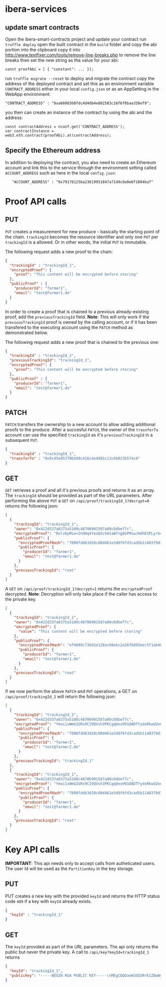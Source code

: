 # ibera-services

## update smart contracts

Open the ibera-smart-contracts project and update your contract
run `truffle deploy` 
open the built contract in the `build` folder and copy the abi portion into the clipboard
copy it into http://www.textfixer.com/tools/remove-line-breaks.php to remove the line breaks
then set the new string as the value for your abi:
```
const proofAbi = [ { "constant": ... }];
```
run `truffle migrate --reset` to deploy and migrate the contract
copy the address of the deployed contract and set this as an environment variable `CONTRACT_ADDRESS` either in your local `config.json` or as an AppSetting in the WebApp environment: 
```
"CONTRACT_ADDRESS" : "0xa6608368fdc4d4db4e802583c16f6f0baa338ef9";
```

you then can create an instance of the contract by using the abi and the address:
```
const contractAddress = nconf.get('CONTRACT_ADDRESS');
var contractInstance = web3.eth.contract(proofAbi).at(contractAddress);
```
## Specify the Ethereum address
In addition to deploying the contract, you also need to create an Ethereum account and link this to the service through the environment setting called `ACCOUNT_ADDRESS` such as here in the local `config.json`:

```
   "ACCOUNT_ADDRESS" : "0x79178125ba23619951847a7149c6e0e0f1804baf"
```

# Proof API calls

## PUT
`PUT` creates a measurement for new produce - basically the starting point of the chain. `trackingId` becomes the resource identifier and only one `PUT` per `trackingId` is a allowed. Or in other words, the initial `PUT` is immutable.

The following request adds a new proof to the chain:

```json
{
  "trackingId" : "trackingId_1",
  "encryptedProof": {
    "proof": "This content will be encrypted before storing"
  },
  "publicProof" : {
    "producerId": "farmer1",
    "email": "test@farmer1.de"
  }
}
```

In order to create a proof that is chained to a previous already-existing proof, add the `previousTrackingId` field.
**Note**: This will only work if the `previousTrackingId` proof is owned by the calling account, or if it has been transfered to the executing account using the `PATCH` method as demonstrated below.

The following request adds a new proof that is chained to the previous one:

```json
{
  "trackingId" : "trackingId_2",
  "previousTrackingId": "trackingId_1",
  "encryptedProof": {
    "proof": "This content will be encrypted before storing"
  },
  "publicProof" : {
    "producerId": "farmer1",
    "email": "test@farmer1.de"
  }
}
```


## PATCH
`PATCH` transfers the ownership to a new account to allow adding additional proofs to the produce. After a succesful `PATCH`, the owner of the `trasnferTo` account can use the specified `trackingId` as it's `previousTrackingId` in a subsequent `PUT`. 

```json
{
  "trackingId" : "trackingId_1",
  "transferTo" : "0x9c45e05370b509c416c4e4981c13c6b023b574c0"
}
```


## GET
`GET` retrieves a proof and all it's previous proofs and returns it as an array. The `trackingId` should be provided as part of the URL parameters.
After performing the above `PUT` a `GET` on `/api/proof/trackingId_1?decrypt=0` returns the following json: 

```json
[
  {
    "trackingId": "trackingId_1",
    "owner": "0x422d337a0375a5108c48706901587a80c8dbef7c",
    "encryptedProof": "RolsKpMso+ZnOHq4YeaQ3chH1aWfng8GPMsw/HdhE5PLyrb4RtgHONWuLqO+ZSBz0cUm5bTzUXLvlrWk4Um7XyBvKccDv9/dEAP3pIO+G9w70qtxKbpeZpdEnR2kAbatuOD5rrFUI4fNJj7NoUncY59o7ppMX3xfDp7U7n9GzAo4Z0667EKw3YNM4gParDKYpuhXcupjN7Xr77SAMpkRF29lxrS23EhXpQ368aUzgdZP5A0YBidI1Ah48sjdroXh",
    "publicProof": {
      "encryptedProofHash": "7898fdd63d28c88d461e3d8f6fd3cad5b1140379d3aa6bf0ba2a4664376468db",
      "publicProof": {
        "producerId": "farmer1",
        "email": "test@farmer1.de"
      }
    },
    "previousTrackingId": "root"
  }
]
```

A `GET` on `/api/proof/trackingId_1?decrypt=1` returns the `encryptedProof` decrypted. 
**Note**: Decryption will only take place if the caller has access to the private key. 

```json
[
  {
    "trackingId": "trackingId_1",
    "owner": "0x422d337a0375a5108c48706901587a80c8dbef7c",
    "encryptedProof": {
      "value": "This content will be encrypted before storing"
    },
    "publicProof": {
      "encryptedProofHash": "ef4089c73b92e128ac68ebc2e26f6893eec5f1ab4607de2752c73e2a143a1375",
      "publicProof": {
        "producerId": "farmer1",
        "email": "test@farmer1.de"
      }
    },
    "previousTrackingId": "root"
  }
]
```

If we now perform the above `PATCH` and `PUT` operations, a GET on `/api/proof/trackingId_2` will return the following json: 

```json
[
  {
    "trackingId": "trackingId_2",
    "owner": "0x422d337a0375a5108c48706901587a80c8dbef7c",
    "encryptedProof": "Ymoi1sWmG1GRx9CI9QVsh3PKCgqOesH91OADTYydxRkwU2ee9me3wMykVxX2n2AI//uMUqyMmnm1CMbzjS598gk5pZCskhlJ4tMY/ZGXxm7gBZ/3snoNHKuaAxFASMgAdrjH+/WBnaQYsH55wgKc03e+uhBj6yTeXa06aCNFLKQ=",
    "publicProof": {
      "encryptedProofHash": "7898fdd63d28c88d461e3d8f6fd3cad5b1140379d3aa6bf0ba2a4664376468db",
      "publicProof": {
        "producerId": "farmer2",
        "email": "test@farmer2.de"
      }
    },
    "previousTrackingId": "trackingId_1"
  },
  {
    "trackingId": "trackingId_1",
    "owner": "0x422d337a0375a5108c48706901587a80c8dbef7c",
    "encryptedProof": "Ymoi1sWmG1GRx9CI9QVsh3PKCgqOesH91OADTYydxRkwU2ee9me3wMykVxX2n2AI//uMUqyMmnm1CMbzjS598gk5pZCskhlJ4tMY/ZGXxm7gBZ/3snoNHKuaAxFASMgAdrjH+/WBnaQYsH55wgKc03e+uhBj6yTeXa06aCNFLKQ=",
    "publicProof": {
      "encryptedProofHash": "7898fdd63d28c88d461e3d8f6fd3cad5b1140379d3aa6bf0ba2a4664376468db",
      "publicProof": {
        "producerId": "farmer1",
        "email": "test@farmer1.de"
      }
    },
    "previousTrackingId": "root"
  }
]
```

# Key API calls
**IMPORTANT**: This api needs only to accept calls from autheticated users. The user Id will be used as the `PartitionKey` in the key storage.

## PUT
PUT creates a new key with the provided `keyId` and returns the HTTP status code `409` if a key with `keyId` already exists.

```json
{
  "keyId" : "trackingId_1"
}
```

## GET
The `keyId` provided as part of the URL parameters. The api only returns the public but never the private key.
A call to `/api/key?keyId=trackingId_1` returns 

```json
{
  "keyId": "trackingId_1",
  "publicKey": "-----BEGIN RSA PUBLIC KEY-----\nMEgCQQDaeW3dIGRrE1ZBwWyFNJc7iZPvSTNXHN5LIbHCAOCwp/W+Fy7PLaKyS4JT\nVhjV1/AmRmwnbeUI9/HZEVGaF573AgMBAAE=\n-----END RSA PUBLIC KEY-----"
}
```

